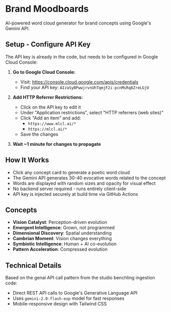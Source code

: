 # Brand Moodboards

AI-powered word cloud generator for brand concepts using Google's Gemini API.

## Setup - Configure API Key

The API key is already in the code, but needs to be configured in Google Cloud Console:

1. **Go to Google Cloud Console:**
   - Visit: https://console.cloud.google.com/apis/credentials
   - Find your API key: `AIzaSyBPwwjrvnUhTqmjF2i-pcnMsRq8ZreLGjU`

2. **Add HTTP Referrer Restrictions:**
   - Click on the API key to edit it
   - Under "Application restrictions", select "HTTP referrers (web sites)"
   - Click "Add an item" and add:
     - `https://www.mlcl.ai/*`
     - `https://mlcl.ai/*`
   - Save the changes

3. **Wait ~1 minute for changes to propagate**

## How It Works

- Click any concept card to generate a poetic word cloud
- The Gemini API generates 30-40 evocative words related to the concept
- Words are displayed with random sizes and opacity for visual effect
- No backend server required - runs entirely client-side
- API key is injected securely at build time via GitHub Actions

## Concepts

- **Vision Catalyst**: Perception-driven evolution
- **Emergent Intelligence**: Grown, not programmed  
- **Dimensional Discovery**: Spatial understanding
- **Cambrian Moment**: Vision changes everything
- **Symbiotic Intelligence**: Human + AI co-evolution
- **Pattern Acceleration**: Compressed evolution

## Technical Details

Based on the genai API call pattern from the studio benchling ingestion code:
- Direct REST API calls to Google's Generative Language API
- Uses `gemini-2.0-flash-exp` model for fast responses
- Mobile-responsive design with Tailwind CSS

